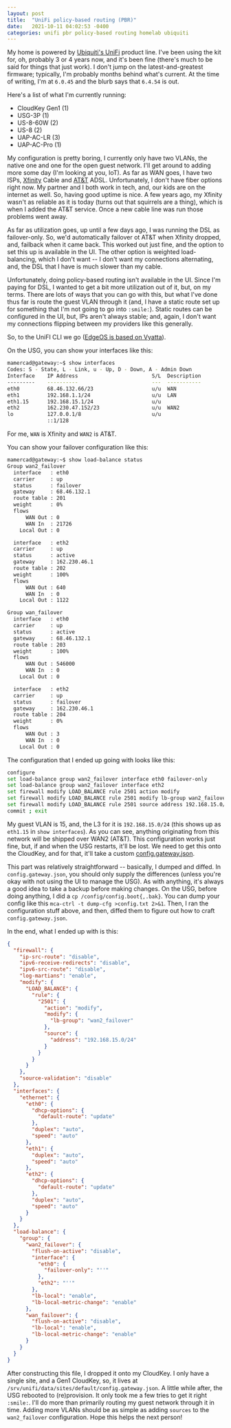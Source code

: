 ```yaml
---
layout: post
title:  "UniFi policy-based routing (PBR)"
date:   2021-10-11 04:02:53 -0400
categories: unifi pbr policy-based routing homelab ubiquiti
---
```


My home is powered by [Ubiquiti's UniFi](https://ui.com/) product line.
I've been using the kit for, oh, probably 3 or 4 years now, and it's been fine (there's much to be said for things that just work).
I don't jump on the latest-and-greatest firmware; typically, I'm probably months behind what's current.
At the time of writing, I'm at `6.0.45` and the blurb says that `6.4.54` is out.

Here's a list of what I'm currently running:

* CloudKey Gen1 (1)
* USG-3P (1)
* US-8-60W (2)
* US-8 (2)
* UAP-AC-LR (3)
* UAP-AC-Pro (1)

My configuration is pretty boring, I currently only have two VLANs, the native one and one for the open guest network.
I'll get around to adding more some day (I'm looking at you, IoT).
As far as WAN goes, I have two ISPs, [Xfinity](https://xfinity.com) Cable and [AT&T](https://att.com) ADSL.
Unfortunately, I don't have fiber options right now.
My partner and I both work in tech, and, our kids are on the internet as well.
So, having good uptime is nice.
A few years ago, my Xfinity wasn't as reliable as it is today (turns out that squirrels are a thing), which is when I added the AT&T service.
Once a new cable line was run those problems went away.

As far as utilization goes, up until a few days ago, I was running the DSL as failover-only.
So, we'd automatically failover ot AT&T when Xfinity dropped, and, failback when it came back.
This worked out just fine, and the option to set this up is available in the UI.
The other option is weighted load-balancing, which I don't want -- I don't want my connections alternating, and, the DSL that I have is much slower than my cable.

Unfortunately, doing policy-based routing isn't available in the UI.
Since I'm paying for DSL, I wanted to get a bit more utilization out of it, but, on my terms.
There are lots of ways that you can go with this, but what I've done thus far is route the guest VLAN through it (and, I have a static route set up for something that I'm not going to go into `:smile:`).
Static routes can be configured in the UI, but, IPs aren't always stable; and, again, I don't want my connections flipping between my providers like this generally.

So, to the UniFI CLI we go ([EdgeOS is based on Vyatta](https://community.ui.com/questions/Relation-between-EdgeOS-and-Vyatta-VyOS/16e71fa1-cc29-4e89-a6e2-268264be25c4)).

On the USG, you can show your interfaces like this:

```bash
mamercad@gateway:~$ show interfaces
Codes: S - State, L - Link, u - Up, D - Down, A - Admin Down
Interface    IP Address                        S/L  Description
---------    ----------                        ---  -----------
eth0         68.46.132.66/23                   u/u  WAN
eth1         192.168.1.1/24                    u/u  LAN
eth1.15      192.168.15.1/24                   u/u
eth2         162.230.47.152/23                 u/u  WAN2
lo           127.0.0.1/8                       u/u
             ::1/128
```

For me, `WAN` is Xfinity and `WAN2` is AT&T.

You can show your failover configuration like this:

```bash
mamercad@gateway:~$ show load-balance status
Group wan2_failover
  interface   : eth0
  carrier     : up
  status      : failover
  gateway     : 68.46.132.1
  route table : 201
  weight      : 0%
  flows
      WAN Out : 0
      WAN In  : 21726
    Local Out : 0

  interface   : eth2
  carrier     : up
  status      : active
  gateway     : 162.230.46.1
  route table : 202
  weight      : 100%
  flows
      WAN Out : 640
      WAN In  : 0
    Local Out : 1122

Group wan_failover
  interface   : eth0
  carrier     : up
  status      : active
  gateway     : 68.46.132.1
  route table : 203
  weight      : 100%
  flows
      WAN Out : 546000
      WAN In  : 0
    Local Out : 0

  interface   : eth2
  carrier     : up
  status      : failover
  gateway     : 162.230.46.1
  route table : 204
  weight      : 0%
  flows
      WAN Out : 3
      WAN In  : 0
    Local Out : 0
```

The configuration that I ended up going with looks like this:

```bash
configure
set load-balance group wan2_failover interface eth0 failover-only
set load-balance group wan2_failover interface eth2
set firewall modify LOAD_BALANCE rule 2501 action modify
set firewall modify LOAD_BALANCE rule 2501 modify lb-group wan2_failover
set firewall modify LOAD_BALANCE rule 2501 source address 192.168.15.0/24
commit ; exit
```

My guest VLAN is 15, and, the L3 for it is `192.168.15.0/24` (this shows up as `eth1.15` in `show interfaces`).
As you can see, anything originating from this network will be shipped over WAN2 (AT&T).
This configuration works just fine, but, if and when the USG restarts, it'll be lost.
We need to get this onto the CloudKey, and for that, it'll take a custom [config.gateway.json](https://help.ui.com/hc/en-us/articles/215458888-UniFi-USG-Advanced-Configuration-Using-config-gateway-json).

This part was relatively straightforward -- basically, I dumped and diffed.
In `config.gateway.json`, you should only supply the differences (unless you're okay with not using the UI to manage the USG).
As with anything, it's always a good idea to take a backup before making changes.
On the USG, before doing anything, I did a `cp /config/config.boot{,.bak}`.
You can dump your config like this `mca-ctrl -t dump-cfg >config.txt 2>&1`.
Then, I ran the configuration stuff above, and then, diffed them to figure out how to craft `config.gateway.json`.

In the end, what I ended up with is this:

```json
{
  "firewall": {
    "ip-src-route": "disable",
    "ipv6-receive-redirects": "disable",
    "ipv6-src-route": "disable",
    "log-martians": "enable",
    "modify": {
      "LOAD_BALANCE": {
        "rule": {
          "2501": {
            "action": "modify",
            "modify": {
              "lb-group": "wan2_failover"
            },
            "source": {
              "address": "192.168.15.0/24"
            }
          }
        }
      }
    },
    "source-validation": "disable"
  },
  "interfaces": {
    "ethernet": {
      "eth0": {
        "dhcp-options": {
          "default-route": "update"
        },
        "duplex": "auto",
        "speed": "auto"
      },
      "eth1": {
        "duplex": "auto",
        "speed": "auto"
      },
      "eth2": {
        "dhcp-options": {
          "default-route": "update"
        },
        "duplex": "auto",
        "speed": "auto"
      }
    }
  },
  "load-balance": {
    "group": {
      "wan2_failover": {
        "flush-on-active": "disable",
        "interface": {
          "eth0": {
            "failover-only": "''"
          },
          "eth2": "''"
        },
        "lb-local": "enable",
        "lb-local-metric-change": "enable"
      },
      "wan_failover": {
        "flush-on-active": "disable",
        "lb-local": "enable",
        "lb-local-metric-change": "enable"
      }
    }
  }
}
```

After constructing this file, I dropped it onto my CloudKey.
I only have a single site, and a Gen1 CloudKey, so, it lives at `/srv/unifi/data/sites/default/config.gateway.json`.
A little while after, the USG rebooted to (re)provision.
It only took me a few tries to get it right `:smile:`.
I'll do more than primarily routing my guest network through it in time.
Adding more VLANs should be as simple as adding `sources` to the `wan2_failover` configuration.
Hope this helps the next person!
